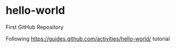 # hello-world
First GitHub Repository

Following https://guides.github.com/activities/hello-world/ tutorial
